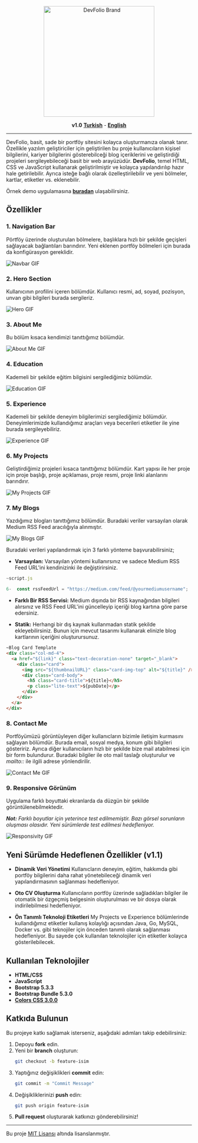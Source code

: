 <div align="center">
  <img src="docs/media/devfolio-brand.png" alt="DevFolio Brand" width="300"/> 

  **v1.0**
  [**Turkish**](docs/README_tr.md) - [**English**](README.md)
  <hr>
</div>

DevFolio, basit, sade bir portföy sitesini kolayca oluşturmanıza olanak tanır. Özellikle yazılım geliştiriciler için geliştirilen bu proje kullanıcıların kişisel bilgilerini, kariyer bilgilerini gösterebilceği blog içeriklerini ve geliştirdiği projeleri sergileyebileceği basit bir web arayüzüdür. **DevFolio**, temel HTML, CSS ve JavaScript kullanarak geliştirilmiştir ve kolayca yapılandırılıp hazır hale getirilebilir. Ayrıca isteğe bağlı olarak özelleştirilebilir ve yeni bölmeler, kartlar, etiketler vs. eklenebilir.

Örnek demo uygulamasına [**buradan**]() ulaşabilirsiniz.

## Özellikler


### 1. Navigation Bar

Pörtföy üzerinde oluşturulan bölmelere, başlıklara hızlı bir şekilde geçişleri sağlayacak bağlantıları barındırır. Yeni eklenen portföy bölmeleri için burada da konfigürasyon gereklidir.

![Navbar GIF](media/navbar.gif)

### 2. Hero Section

Kullanıcının profilini içeren bölümdür. Kullanıcı resmi, ad, soyad, pozisyon, unvan gibi bilgileri burada sergileriz.

![Hero GIF](media/hero.gif)

### 3. About Me

Bu bölüm kısaca kendimizi tanıttığımız bölümdür.

![About Me GIF](media/aboutme.gif)

### 4. Education

Kademeli bir şekilde eğitim bilgisini sergilediğimiz bölümdür.

![Education GIF](media/education.gif)

### 5. Experience

Kademeli bir şekilde deneyim bilgilerimizi sergilediğimiz bölümdür. Deneyimlerimizde kullandığımız araçları veya becerileri etiketler ile yine burada sergileyebiliriz.

![Experience GIF](media/experience.gif)

### 6. My Projects

Geliştirdiğimiz projeleri kısaca tanıttığımız bölümdür. Kart yapısı ile her proje için proje başlığı, proje açıklaması, proje resmi, proje linki alanlarını barındırır.

![My Projects GIF](media/myprojects.gif)

### 7. My Blogs

Yazdığımız blogları tanıttığımız bölümdür. Buradaki veriler varsayılan olarak Medium RSS Feed aracılığıyla alınmıştır.

![My Blogs GIF](media/myblogs.gif)

Buradaki verileri yapılandırmak için 3 farklı yönteme başvurabilirsiniz;

- **Varsayılan:** Varsayılan yöntemi kullanırsınız ve sadece Medium RSS Feed URL'ini kendinizinki ile değiştirirsiniz.

```JavaScript
~script.js

6-  const rssFeedUrl = "https://medium.com/feed/@yourmediumusername";
```

- **Farklı Bir RSS Servisi:** Medium dışında bir RSS kaynağından bilgileri alırsınız ve RSS Feed URL'ini güncelleyip içeriği blog kartına göre parse edersiniz.

- **Statik:** Herhangi bir dış kaynak kullanmadan statik şekilde ekleyebilirsiniz. Bunun için mevcut tasarımı kullanarak elinizle blog kartlarının içeriğini oluşturursunuz.

```html
~Blog Card Template
<div class="col-md-4">
  <a href="${link}" class="text-decoration-none" target="_blank">
    <div class="card">
      <img src="${thumbnailURL}" class="card-img-top" alt="${title}" />
      <div class="card-body">
        <h5 class="card-title">${title}</h5>
        <p class="lite-text">${pubDate}</p>
      </div>
    </div>
  </a>
</div>
```

### 8. Contact Me

Portföyümüzü görüntüyleyen diğer kullanıcların bizimle iletişim kurmasını sağlayan bölümdür. Burada email, sosyal medya, konum gibi bilgileri gösteririz. Ayrıca diğer kullanıcıların hızlı bir şekilde bize mail atabilmesi için bir form bulundurur. Buradaki bilgiler ile oto mail taslağı oluşturulur ve _mailto::_ ile ilgili adrese yönlendirilir.

![Contact Me GIF](media/contactme.gif)

### 9. Responsive Görünüm

Uygulama farklı boyuttaki ekranlarda da düzgün bir şekilde görüntülenebilmektedir.

**_Not:_** _Farklı boyutlar için yeterince test edilmemiştir. Bazı görsel sorunların oluşması olasıdır. Yeni sürümlerde test edilmesi hedefleniyor._

![Responsivity GIF](media/responsivity.gif)

## Yeni Sürümde Hedeflenen Özellikler (v1.1)


- **Dinamik Veri Yönetimi**
  Kullanıcların deneyim, eğitim, hakkımda gibi portföy bilgilerini daha rahat yönetebileceği dinamik veri yapılandırmasının sağlanması hedefleniyor.

- **Oto CV Oluşturma**
  Kullanıcıların portföy üzerinde sağladıkları bilgiler ile otomatik bir özgeçmiş belgesinin oluşturulması ve bir dosya olarak indirilebilmesi hedefleniyor.

- **Ön Tanımlı Teknoloji Etiketleri**
  My Projects ve Experience bölümlerinde kullandığımız etiketler kullanış kolaylığı açısından Java, Go, MySQL, Docker vs. gibi teknojiler için önceden tanımlı olarak sağlanması hedefleniyor. Bu sayede çok kullanılan teknolojiler için etiketler kolayca gösterilebilecek.

## Kullanılan Teknolojiler


- **HTML/CSS**
- **JavaScript**
- **Bootstrap 5.3.3**
- **Bootstrap Bundle 5.3.0**
- [**Colors CSS 3.0.0**](https://github.com/mrmrs/colors)

## Katkıda Bulunun


Bu projeye katkı sağlamak isterseniz, aşağıdaki adımları takip edebilirsiniz:

1. Depoyu **fork** edin.
2. Yeni bir **branch** oluşturun:
   ```bash
   git checkout -b feature-isim
   ```
3. Yaptığınız değişiklikleri **commit** edin:
   ```bash
   git commit -m "Commit Message"
   ```
4. Değişikliklerinizi **push** edin:
   ```bash
   git push origin feature-isim
   ```
5. **Pull request** oluşturarak katkınızı gönderebilirsiniz!

<hr>

Bu proje [MIT Lisansı](../LICENSE) altında lisanslanmıştır.
